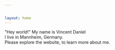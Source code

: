 ```yaml
---


layout: home
---
```

 "Hey world!"
My name is Vincent Daniel  
I live in Mannheim, Germany.  
Please explore the website, to learn more about me.  
